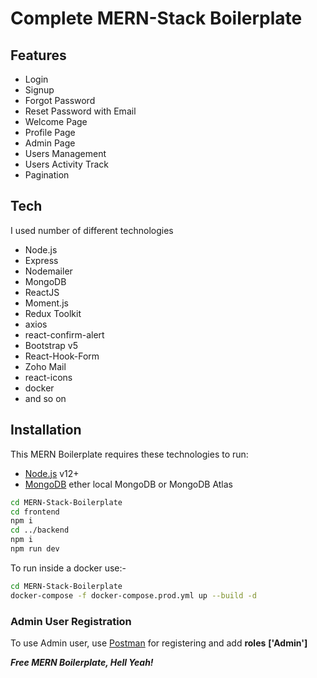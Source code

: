 # Complete MERN-Stack Boilerplate

## Features

- Login
- Signup
- Forgot Password
- Reset Password with Email
- Welcome Page
- Profile Page
- Admin Page
- Users Management
- Users Activity Track
- Pagination

## Tech

I used number of different technologies

- Node.js
- Express
- Nodemailer
- MongoDB
- ReactJS
- Moment.js
- Redux Toolkit
- axios
- react-confirm-alert
- Bootstrap v5
- React-Hook-Form
- Zoho Mail
- react-icons
- docker
- and so on

## Installation

This MERN Boilerplate requires these technologies to run:

- [Node.js](https://nodejs.org/) v12+
- [MongoDB](https://mongodb.com/) ether local MongoDB or MongoDB Atlas

```sh
cd MERN-Stack-Boilerplate
cd frontend
npm i
cd ../backend
npm i
npm run dev
```

To run inside a docker use:-

```sh
cd MERN-Stack-Boilerplate
docker-compose -f docker-compose.prod.yml up --build -d
```

### Admin User Registration

To use Admin user, use [Postman](https://postman.com) for registering and add **roles** **['Admin']**

**_Free MERN Boilerplate, Hell Yeah!_**
